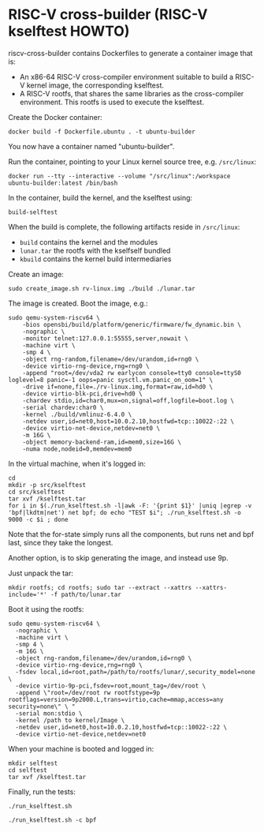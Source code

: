 <!--
SPDX-FileCopyrightText: 2023 Rivos Inc.

SPDX-License-Identifier: Apache-2.0
-->

# RISC-V cross-builder (RISC-V kselftest HOWTO)

riscv-cross-builder contains Dockerfiles to generate a container image
that is:

* An x86-64 RISC-V cross-compiler environment suitable to build a
  RISC-V kernel image, the corresponding kselftest.
* A RISC-V rootfs, that shares the same libraries as the
  cross-compiler environment. This rootfs is used to execute the
  kselftest.

Create the Docker container:
```
docker build -f Dockerfile.ubuntu . -t ubuntu-builder
```
You now have a container named "ubuntu-builder".

Run the container, pointing to your Linux kernel source tree,
e.g. `/src/linux`:
```
docker run --tty --interactive --volume "/src/linux":/workspace ubuntu-builder:latest /bin/bash
```

In the container, build the kernel, and the kselftest using:
```
build-selftest
```

When the build is complete, the following artifacts reside in
`/src/linux`:
* `build` contains the kernel and the modules
* `lunar.tar` the rootfs with the kselfself bundled
* `kbuild` contains the kernel build intermediaries

Create an image:
```
sudo create_image.sh rv-linux.img ./build ./lunar.tar
```

The image is created. Boot the image, e.g.:
```
sudo qemu-system-riscv64 \
    -bios opensbi/build/platform/generic/firmware/fw_dynamic.bin \
    -nographic \
    -monitor telnet:127.0.0.1:55555,server,nowait \
    -machine virt \
    -smp 4 \
    -object rng-random,filename=/dev/urandom,id=rng0 \
    -device virtio-rng-device,rng=rng0 \
    -append "root=/dev/vda2 rw earlycon console=tty0 console=ttyS0 loglevel=8 panic=-1 oops=panic sysctl.vm.panic_on_oom=1" \
    -drive if=none,file=./rv-linux.img,format=raw,id=hd0 \
    -device virtio-blk-pci,drive=hd0 \
    -chardev stdio,id=char0,mux=on,signal=off,logfile=boot.log \
    -serial chardev:char0 \
    -kernel ./build/vmlinuz-6.4.0 \
    -netdev user,id=net0,host=10.0.2.10,hostfwd=tcp::10022-:22 \
    -device virtio-net-device,netdev=net0 \
    -m 16G \
    -object memory-backend-ram,id=mem0,size=16G \
    -numa node,nodeid=0,memdev=mem0
```

In the virtual machine, when it's logged in:
```
cd
mkdir -p src/kselftest
cd src/kselftest
tar xvf /kselftest.tar
for i in $(./run_kselftest.sh -l|awk -F: '{print $1}' |uniq |egrep -v 'bpf|lkdtm|net') net bpf; do echo "TEST $i"; ./run_kselftest.sh -o 9000 -c $i ; done
```

Note that the for-state simply runs all the components, but runs net
and bpf last, since they take the longest.

Another option, is to skip generating the image, and instead use 9p.

Just unpack the tar:
```
mkdir rootfs; cd rootfs; sudo tar --extract --xattrs --xattrs-include='*' -f path/to/lunar.tar
```

Boot it using the rootfs:
```
sudo qemu-system-riscv64 \
  -nographic \
  -machine virt \
  -smp 4 \
  -m 16G \
  -object rng-random,filename=/dev/urandom,id=rng0 \
  -device virtio-rng-device,rng=rng0 \
  -fsdev local,id=root,path=/path/to/rootfs/lunar/,security_model=none \
  -device virtio-9p-pci,fsdev=root,mount_tag=/dev/root \
  -append \"root=/dev/root rw rootfstype=9p rootflags=version=9p2000.L,trans=virtio,cache=mmap,access=any security=none\" \ "
  -serial mon:stdio \
  -kernel /path to kernel/Image \
  -netdev user,id=net0,host=10.0.2.10,hostfwd=tcp::10022-:22 \
  -device virtio-net-device,netdev=net0
```

When your machine is booted and logged in:
```
mkdir selftest
cd selftest
tar xvf /kselftest.tar
```

Finally, run the tests:
```
./run_kselftest.sh
```

```
./run_kselftest.sh -c bpf
```
